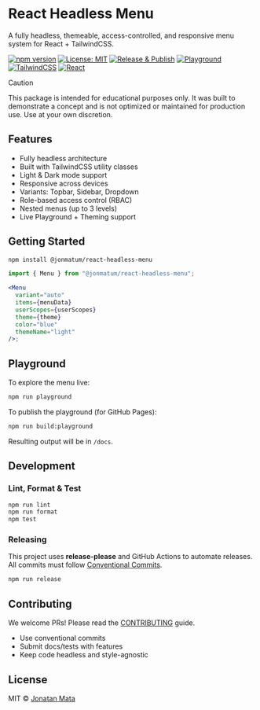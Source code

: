 # React Headless Menu

A fully headless, themeable, access-controlled, and responsive menu system for React + TailwindCSS.

[![npm version](https://img.shields.io/npm/v/@jonmatum%2Freact-headless-menu?style=flat-square)](https://www.npmjs.com/package/@jonmatum/react-headless-menu)
[![License: MIT](https://img.shields.io/badge/License-MIT-blue.svg?cacheSeconds=3600)](https://github.com/jonmatum/react-headless-menu/blob/main/LICENSE)
[![Release & Publish](https://img.shields.io/github/actions/workflow/status/jonmatum/react-headless-menu/npm-publish.yml?label=Release%20%26%20Publish&logo=github&style=flat-square)](https://github.com/jonmatum/react-headless-menu/actions/workflows/npm-publish.yml)
[![Playground](https://img.shields.io/badge/Playground-Live-informational?style=flat-square)](https://jonmatum.github.io/react-headless-menu/)
[![TailwindCSS](https://img.shields.io/badge/TailwindCSS-Ready-38bdf8?style=flat-square&logo=tailwindcss)](https://tailwindcss.com)
[![React](https://img.shields.io/badge/React-18+-blue?style=flat-square&logo=react)](https://reactjs.org)

> [!CAUTION]
> This package is intended for educational purposes only.
> It was built to demonstrate a concept and is not optimized or maintained for production use.
> Use at your own discretion.

## Features

- Fully headless architecture
- Built with TailwindCSS utility classes
- Light & Dark mode support
- Responsive across devices
- Variants: Topbar, Sidebar, Dropdown
- Role-based access control (RBAC)
- Nested menus (up to 3 levels)
- Live Playground + Theming support

## Getting Started

```bash
npm install @jonmatum/react-headless-menu
```

```jsx
import { Menu } from "@jonmatum/react-headless-menu";

<Menu
  variant="auto"
  items={menuData}
  userScopes={userScopes}
  theme={theme}
  color="blue"
  themeName="light"
/>;
```

## Playground

To explore the menu live:

```bash
npm run playground
```

To publish the playground (for GitHub Pages):

```bash
npm run build:playground
```

Resulting output will be in `/docs`.

## Development

### Lint, Format & Test

```bash
npm run lint
npm run format
npm test
```

### Releasing

This project uses **release-please** and GitHub Actions to automate releases. All commits must follow [Conventional Commits](https://www.conventionalcommits.org/).

```bash
npm run release
```

## Contributing

We welcome PRs! Please read the [CONTRIBUTING](./CONTRIBUTING) guide.

- Use conventional commits
- Submit docs/tests with features
- Keep code headless and style-agnostic

## License

MIT © [Jonatan Mata](https://github.com/jonmatum)
